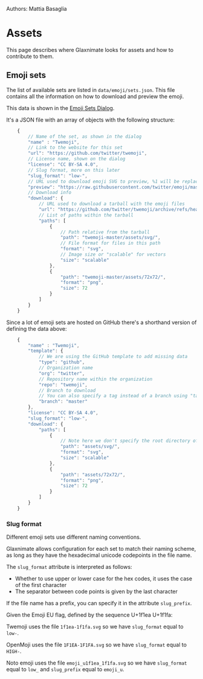 Authors: Mattia Basaglia

# Assets

This page describes where Glaxnimate looks for assets and how to contribute to them.

## Emoji sets

The list of available sets are listed in `data/emoji/sets.json`.
This file contains all the information on how to download and preview the emoji.

This data is shown in the [Emoji Sets Dialog](/manual/ui/dialogs/#emoji-sets).

It's a JSON file with an array of objects with the following structure:


```js
    {
        // Name of the set, as shown in the dialog
        "name" : "Twemoji",
        // Link to the website for this set
        "url": "https://github.com/twitter/twemoji",
        // License name, shown on the dialog
        "license": "CC BY-SA 4.0",
        // Slug format, more on this later
        "slug_format": "low-",
        // URL used to download emoji SVG to preview, %1 will be replaced with the emoji slug
        "preview": "https://raw.githubusercontent.com/twitter/emoji/master/assets/svg/%1.svg";
        // Download info
        "download": {
            // URL used to download a tarball with the emoji files
            "url": "https://github.com/twitter/twemoji/archive/refs/heads/master.tar.gz",
            // List of paths within the tarball
            "paths": [
                {
                    // Path relative from the tarball
                    "path": "twemoji-master/assets/svg/",
                    // File format for files in this path
                    "format": "svg",
                    // Image size or "scalable" for vectors
                    "size": "scalable"
                },
                {
                    "path": "twemoji-master/assets/72x72/",
                    "format": "png",
                    "size": 72
                }
            ]
        }
    }
```

Since a lot of emoji sets are hosted on GitHub there's a shorthand version of
defining the data above:

```js
    {
        "name" : "Twemoji",
        "template": {
            // We are using the GitHub template to add missing data
            "type": "github",
            // Organization name
            "org": "twitter",
            // Repository name within the organization
            "repo": "twemoji",
            // Branch to download
            // You can also specify a tag instead of a branch using "tag": "some-tag"
            "branch": "master"
        },
        "license": "CC BY-SA 4.0",
        "slug_format": "low-",
        "download": {
            "paths": [
                {
                    // Note here we don't specify the root directory of the tarball
                    "path": "assets/svg/",
                    "format": "svg",
                    "size": "scalable"
                },
                {
                    "path": "assets/72x72/",
                    "format": "png",
                    "size": 72
                }
            ]
        }
    }
```

### Slug format

Different emoji sets use different naming conventions.

Glaxnimate allows configuration for each set to match their naming scheme,
as long as they have the hexadecimal unicode codepoints in the file name.

The `slug_format` attribute is interpreted as follows:

* Whether to use upper or lower case for the hex codes, it uses the case of the first character
* The separator between code points is given by the last character

If the file name has a prefix, you can specify it in the attribute `slug_prefix`.

Given the Emoji EU flag, defined by the sequence U+1f1ea U+1f1fa:

Twemoji uses the file `1f1ea-1f1fa.svg` so we have `slug_format` equal to `low-`.

OpenMoji uses the file `1F1EA-1F1FA.svg` so we have `slug_format` equal to `HIGH-`.

Noto emoji uses the file `emoji_u1f1ea_1f1fa.svg` so we have `slug_format` equal to `low_` and `slug_prefix` equal to `emoji_u`.
